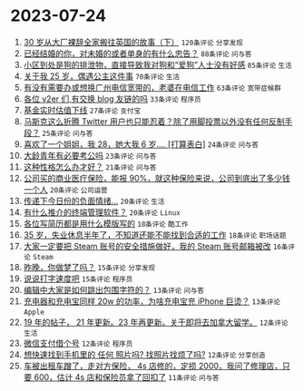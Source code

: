 # 2023-07-24

1. [30 岁从大厂裸辞全家搬往英国的故事（下）](https://www.v2ex.com/t/959091) `120条评论` `分享发现`
1. [已经结婚的你，对未婚的或者单身的有什么忠告？](https://www.v2ex.com/t/959198) `88条评论` `问与答`
1. [小区到处是狗的排泄物，直接导致我对狗和“爱狗”人士没有好感](https://www.v2ex.com/t/959099) `85条评论` `生活`
1. [关于我 25 岁，偶遇公主这件事](https://www.v2ex.com/t/959112) `70条评论` `生活`
1. [有没有需要办或想换广州电信宽带的，老婆在电信工作](https://www.v2ex.com/t/959100) `63条评论` `宽带症候群`
1. [各位 v2er 们,有交换 blog 友链的吗](https://www.v2ex.com/t/959167) `33条评论` `程序员`
1. [基金实时估值下线](https://www.v2ex.com/t/959163) `27条评论` `支付宝`
1. [马斯克这么折腾 Twitter 用户也只能忍着？除了用脚投票以外没有任何反制手段？](https://www.v2ex.com/t/959122) `25条评论` `问与答`
1. [喜欢了一个姐姐，我 28，她大我 6 岁.... [打算表白]](https://www.v2ex.com/t/959145) `24条评论` `问与答`
1. [大龄青年有必要考公吗](https://www.v2ex.com/t/959101) `23条评论` `问与答`
1. [这种性格怎么办才好？](https://www.v2ex.com/t/959205) `21条评论` `问与答`
1. [公司买的商业医疗保险，能报 90%，就这种保险来说，公司到底出了多少钱一个人](https://www.v2ex.com/t/959245) `20条评论` `公司运营`
1. [传递下今日份的负面情绪…](https://www.v2ex.com/t/959165) `20条评论` `生活`
1. [有什么推介的终端管理软件？](https://www.v2ex.com/t/959114) `20条评论` `Linux`
1. [各位写简历都是用什么模版写的](https://www.v2ex.com/t/959149) `18条评论` `酷工作`
1. [35 岁，失业休息半年了，不知道还能不能找到合适的工作](https://www.v2ex.com/t/959148) `18条评论` `职场话题`
1. [大家一定要把 Steam 账号的安全措施做好，我的 Steam 账号邮箱被改](https://www.v2ex.com/t/959182) `16条评论` `Steam`
1. [昨晚，你做梦了吗？](https://www.v2ex.com/t/959120) `15条评论` `分享发现`
1. [说说打字速度吧](https://www.v2ex.com/t/959115) `15条评论` `程序员`
1. [编辑中大家是如何跳出包围字符的？](https://www.v2ex.com/t/959237) `13条评论` `问与答`
1. [充电器和充电宝同样 20w 的功率，为啥充电宝充 iPhone 巨烫？](https://www.v2ex.com/t/959131) `13条评论` `Apple`
1. [19 年的帖子， 21 年更新。23 年再更新。关于即将去加拿大留学。](https://www.v2ex.com/t/959197) `12条评论` `生活`
1. [微信支付借个号](https://www.v2ex.com/t/959160) `12条评论` `程序员`
1. [想快速找到手机里的 任何 照片吗? 找照片找烦了吗?](https://www.v2ex.com/t/959126) `12条评论` `分享创造`
1. [车被出租车蹭了，走对方保险， 4s 店修的，定损 2000，我问了修理店，只要 600，估计 4s 店和保险员拿了回扣了](https://www.v2ex.com/t/959268) `11条评论` `问与答`
